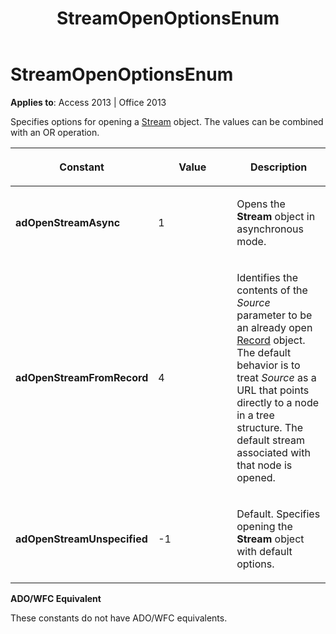 ﻿---
title: StreamOpenOptionsEnum
TOCTitle: StreamOpenOptionsEnum
ms:assetid: d4bbd6be-41f1-cdf2-9d8f-b77ce83fb88e
ms:mtpsurl: https://msdn.microsoft.com/en-us/library/JJ250069(v=office.15)
ms:contentKeyID: 48547951
ms.date: 09/18/2015
mtps_version: v=office.15
---

# StreamOpenOptionsEnum


**Applies to**: Access 2013 | Office 2013

Specifies options for opening a [Stream](stream-object-ado.md) object. The values can be combined with an OR operation.

<table>
<colgroup>
<col style="width: 33%" />
<col style="width: 33%" />
<col style="width: 33%" />
</colgroup>
<thead>
<tr class="header">
<th><p>Constant</p></th>
<th><p>Value</p></th>
<th><p>Description</p></th>
</tr>
</thead>
<tbody>
<tr class="odd">
<td><p><strong>adOpenStreamAsync</strong></p></td>
<td><p>1</p></td>
<td><p>Opens the <strong>Stream</strong> object in asynchronous mode.</p></td>
</tr>
<tr class="even">
<td><p><strong>adOpenStreamFromRecord</strong></p></td>
<td><p>4</p></td>
<td><p>Identifies the contents of the <em>Source</em> parameter to be an already open <a href="record-object-ado.md">Record</a> object. The default behavior is to treat <em>Source</em> as a URL that points directly to a node in a tree structure. The default stream associated with that node is opened.</p></td>
</tr>
<tr class="odd">
<td><p><strong>adOpenStreamUnspecified</strong></p></td>
<td><p>-1</p></td>
<td><p>Default. Specifies opening the <strong>Stream</strong> object with default options.</p></td>
</tr>
</tbody>
</table>


**ADO/WFC Equivalent**

These constants do not have ADO/WFC equivalents.

